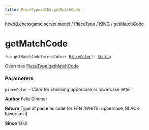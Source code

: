 ```yaml
---
title: PieceType.KING.getMatchCode - 
---
```


[htwdd.chessgame.server.model](../../index.html) / [PieceType](../index.html) / [KING](index.html) / [getMatchCode](./get-match-code.html)

# getMatchCode

`fun getMatchCode(pieceColor: `[`PieceColor`](../../-piece-color/index.html)`): `[`String`](https://kotlinlang.org/api/latest/jvm/stdlib/kotlin/-string/index.html)

Overrides [PieceType.getMatchCode](../get-match-code.html)

### Parameters

`pieceColor` - Color for choosing uppercase or lowercase letter

**Author**
Felix Dimmel

**Return**
Type of piece as code for FEN (WHITE: uppercase, BLACK: lowercase)

**Since**
1.0.0

